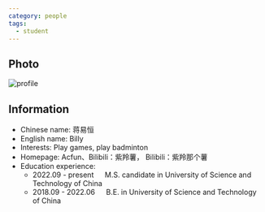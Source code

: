 ```yaml
---
category: people
tags:
  - student
---
```


## Photo

![profile](https://user-images.githubusercontent.com/116997215/198896729-5f6d1b61-5c04-4ed3-b139-c310893db6ca.jpg)

## Information

- Chinese name: 蒋易恒
- English name: Billy
- Interests: Play games, play badminton
- Homepage: Acfun、Bilibili：紫羚薯， Bilibili：紫羚那个薯
- Education experience:
  - 2022.09 - present     M.S. candidate in University of Science and Technology of China
  - 2018.09 - 2022.06     B.E. in University of Science and Technology of China
